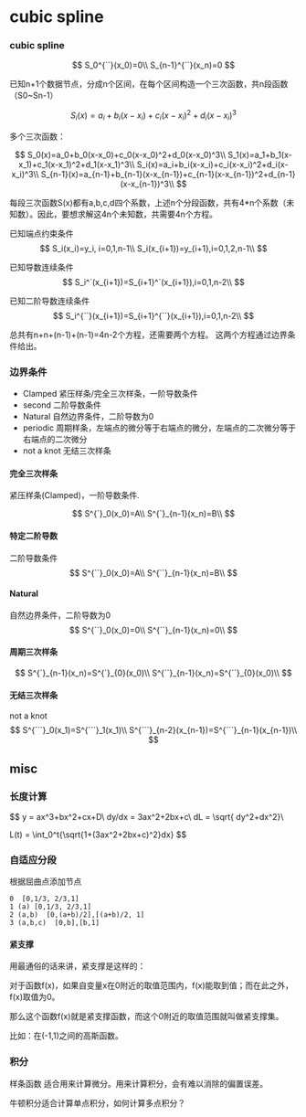 # cubic spline

### cubic spline
$$
S_0^{``}(x_0)=0\\
S_{n-1}^{``}(x_n)=0
$$

已知n+1个数据节点，分成n个区间，在每个区间构造一个三次函数，共n段函数（S0~Sn-1）

$$
S_i(x)=a_i+b_i(x-x_i)+c_i(x-x_i)^2+d_i(x-x_i)^3
$$

多个三次函数：

$$
S_0(x)=a_0+b_0(x-x_0)+c_0(x-x_0)^2+d_0(x-x_0)^3\\
S_1(x)=a_1+b_1(x-x_1)+c_1(x-x_1)^2+d_1(x-x_1)^3\\
S_i(x)=a_i+b_i(x-x_i)+c_i(x-x_i)^2+d_i(x-x_i)^3\\
S_{n-1}(x)=a_{n-1}+b_{n-1}(x-x_{n-1})+c_{n-1}(x-x_{n-1})^2+d_{n-1}(x-x_{n-1})^3\\
$$

每段三次函数S(x)都有a,b,c,d四个系数，上述n个分段函数，共有4*n个系数（未知数）。因此，要想求解这4n个未知数，共需要4n个方程。


已知端点约束条件
$$
S_i(x_i)=y_i, i=0,1,n-1\\
S_i(x_{i+1})=y_{i+1},i=0,1,2,n-1\\
$$


已知导数连续条件
$$
S_i^`(x_{i+1})=S_{i+1}^`(x_{i+1}),i=0,1,n-2\\
$$

已知二阶导数连续条件
$$
S_i^{``}(x_{i+1})=S_{i+1}^{``}(x_{i+1}),i=0,1,n-2\\
$$

总共有n+n+(n-1)+(n-1)=4n-2个方程，还需要两个方程。
这两个方程通过边界条件给出。 


### 边界条件
- Clamped 紧压样条/完全三次样条，一阶导数条件
- second 二阶导数条件
- Natural 自然边界条件，二阶导数为0
- periodic 周期样条，左端点的微分等于右端点的微分，左端点的二次微分等于右端点的二次微分
- not a knot 无结三次样条

#### 完全三次样条
紧压样条(Clamped)，一阶导数条件.

$$
S^{`}_0(x_0)=A\\
S^{`}_{n-1}(x_n)=B\\
$$

#### 特定二阶导数 

二阶导数条件
$$
S^{``}_0(x_0)=A\\
S^{``}_{n-1}(x_n)=B\\
$$


#### Natural
自然边界条件，二阶导数为0
$$
S^{``}_0(x_0)=0\\
S^{``}_{n-1}(x_n)=0\\
$$

#### 周期三次样条
$$
S^{`}_{n-1}(x_n)=S^{`}_{0}(x_0)\\
S^{``}_{n-1}(x_n)=S^{``}_{0}(x_0)\\
$$

#### 无结三次样条
not a knot
$$
S^{```}_0(x_1)=S^{```}_1(x_1)\\
S^{```}_{n-2}(x_{n-1})=S^{```}_{n-1}(x_{n-1})\\
$$

## misc


### 长度计算


$$
y = ax^3+bx^2+cx+D\\
dy/dx = 3ax^2+2bx+c\\
dL = \sqrt{ dy^2+dx^2}\\

L(t) = \int_0^t{\sqrt{1+(3ax^2+2bx+c)^2}dx}
$$


### 自适应分段
根据屈曲点添加节点
```
0  [0,1/3, 2/3,1]
1 (a) [0,1/3, 2/3,1]
2 (a,b)  [0,(a+b)/2],[(a+b)/2, 1]
3 (a,b,c)  [0,b],[b,1]
```

#### 紧支撑
用最通俗的话来讲，紧支撑是这样的：

对于函数f(x)，如果自变量x在0附近的取值范围内，f(x)能取到值；而在此之外，f(x)取值为0。

那么这个函数f(x)就是紧支撑函数，而这个0附近的取值范围就叫做紧支撑集。

比如：在(-1,1)之间的高斯函数。


### 积分
样条函数 适合用来计算微分。用来计算积分，会有难以消除的偏置误差。

牛顿积分适合计算单点积分，如何计算多点积分？
